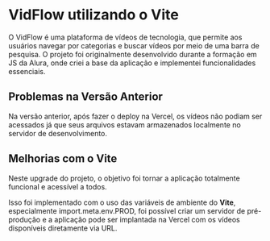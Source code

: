 # VidFlow utilizando o Vite

O VidFlow é uma plataforma de vídeos de tecnologia, que permite aos usuários navegar por categorias e buscar vídeos por meio de uma barra de pesquisa. O projeto foi originalmente desenvolvido durante a formação em JS da Alura, onde criei a base da aplicação e implementei funcionalidades essenciais.

## Problemas na Versão Anterior

Na versão anterior, após fazer o deploy na Vercel, os vídeos não podiam ser acessados já que seus arquivos estavam armazenados localmente no servidor de desenvolvimento.

## Melhorias com o Vite

Neste upgrade do projeto, o objetivo foi tornar a aplicação totalmente funcional e acessível a todos.

Isso foi implementado com o uso das variáveis de ambiente do **Vite**, especialmente import.meta.env.PROD, foi possível criar um servidor de pré-produção e a aplicação pode ser implantada na Vercel com os vídeos disponíveis diretamente via URL.
